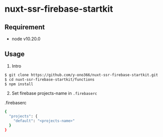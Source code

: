 # nuxt-ssr-firebase-startkit


## Requirement
- node v10.20.0

## Usage
1. Intro  
```bash
$ git clone https://github.com/y-ono366/nuxt-ssr-firebase-startkit.git
$ cd nuxt-ssr-firebase-startkit/functions
$ npm install
```  

2. Set firebase projects-name in `.firebaserc`

.firebaserc  
```bash
{
  "projects": {
    "default": "<projects-name>"
  }
}

```
